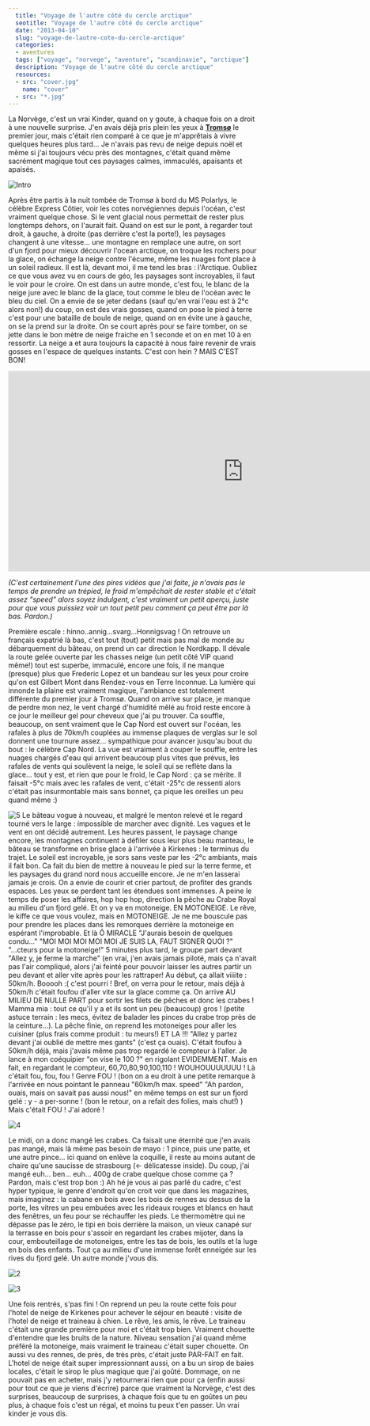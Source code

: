 ```yaml
---
  title: "Voyage de l'autre côté du cercle arctique"
  seotitle: "Voyage de l'autre côté du cercle arctique"
  date: "2013-04-10"
  slug: "voyage-de-lautre-cote-du-cercle-arctique"
  categories:
  - aventures
  tags: ["voyage", "norvege", "aventure", "scandinavie", "arctique"]
  description: "Voyage de l'autre côté du cercle arctique"
  resources:
  - src: "cover.jpg"
    name: "cover"
  - src: "*.jpg"
---
```


La Norvège, c'est un vrai Kinder, quand on y goute, à chaque fois on a droit à une nouvelle surprise. J'en avais déjà pris plein les yeux à **[Tromsø](http://jeremyjanin.com/tromso-en-norvege "Tromso")** le premier jour, mais c'était rien comparé à ce que je m'apprêtais à vivre quelques heures plus tard... Je n'avais pas revu de neige depuis noël et même si j'ai toujours vécu près des montagnes, c'était quand même sacrément magique tout ces paysages calmes, immaculés, apaisants et apaisés.

![Intro](images/Sans-titre-1.jpg)

Après être partis à la nuit tombée de Tromsø à bord du MS Polarlys, le célèbre Express Côtier, voir les cotes norvégiennes depuis l'océan, c'est vraiment quelque chose. Si le vent glacial nous permettait de rester plus longtemps dehors, on l'aurait fait. Quand on est sur le pont, à regarder tout droit, à gauche, à droite (pas derrière c'est la porte!), les paysages changent à une vitesse... une montagne en remplace une autre, on sort d'un fjord pour mieux découvrir l'ocean arctique, on troque les rochers pour la glace, on échange la neige contre l'écume, même les nuages font place à un soleil radieux. Il est là, devant moi, il me tend les bras : l'Arctique. Oubliez ce que vous avez vu en cours de géo, les paysages sont incroyables, il faut le voir pour le croire. On est dans un autre monde, c'est fou, le blanc de la neige jure avec le blanc de la glace, tout comme le bleu de l'océan avec le bleu du ciel. On a envie de se jeter dedans (sauf qu'en vrai l'eau est à 2°c alors non!) du coup, on est des vrais gosses, quand on pose le pied à terre c'est pour une bataille de boule de neige, quand on en évite une à gauche, on se la prend sur la droite. On se court après pour se faire tomber, on se jette dans le bon mètre de neige fraiche en 1 seconde et on en met 10 à en ressortir. La neige a et aura toujours la capacité à nous faire revenir de vrais gosses en l'espace de quelques instants. C'est con hein ? MAIS C'EST BON!

<iframe src="https://player.vimeo.com/video/63025023?color=ffffff" width="950" height="405" frameborder="0" allowfullscreen="allowfullscreen"></iframe>

 _(C'est certainement l'une des pires vidéos que j'ai faite, je n'avais pas le temps de prendre un trépied, le froid m'empêchait de rester stable et c'était assez "speed" alors soyez indulgent, c'est vraiment un petit aperçu, juste pour que vous puissiez voir un tout petit peu comment ça peut être par là bas. Pardon.)_

Première escale : hinno..annig...svarg...Honnigsvag ! On retrouve un français expatrié là bas, c'est tout (tout) petit mais pas mal de monde au débarquement du bâteau, on prend un car direction le Nordkapp. Il dévale la route gelée ouverte par les chasses neige (un petit côté VIP quand même!) tout est superbe, immaculé, encore une fois, il ne manque (presque) plus que Frederic Lopez et un bandeau sur les yeux pour croire qu'on est Gilbert Mont dans Rendez-vous en Terre Inconnue. La lumière qui innonde la plaine est vraiment magique, l'ambiance est totalement différente du premier jour à Tromsø. Quand on arrive sur place, je manque de perdre mon nez, le vent chargé d'humidité mêlé au froid reste encore à ce jour le meilleur gel pour cheveux que j'ai pu trouver. Ca souffle, beaucoup, on sent vraiment que le Cap Nord est ouvert sur l'océan, les rafales à plus de 70km/h couplées au immense plaques de verglas sur le sol donnent une tournure assez... sympathique pour avancer jusqu'au bout du bout : le célèbre Cap Nord. La vue est vraiment à couper le souffle, entre les nuages chargés d'eau qui arrivent beaucoup plus vites que prévus, les rafales de vents qui soulèvent la neige, le soleil qui se reflète dans la glace... tout y est, et rien que pour le froid, le Cap Nord : ça se mérite. Il faisait -5°c mais avec les rafales de vent, c'était -25°c de ressenti alors c'était pas insurmontable mais sans bonnet, ça pique les oreilles un peu quand même :)

![5](images/5.jpg) Le bâteau vogue à nouveau, et malgré le menton relevé et le regard tourné vers le large : impossible de marcher avec dignité. Les vagues et le vent en ont décidé autrement. Les heures passent, le paysage change encore, les montagnes continuent à défiler sous leur plus beau manteau, le bâteau se transforme en brise glace à l'arrivée à Kirkenes : le terminus du trajet. Le soleil est incroyable, je sors sans veste par les -2°c ambiants, mais il fait bon. Ca fait du bien de mettre à nouveau le pied sur la terre ferme, et les paysages du grand nord nous accueille encore. Je ne m'en lasserai jamais je crois. On a envie de courir et crier partout, de profiter des grands espaces. Les yeux se perdent tant les étendues sont immenses. A peine le temps de poser les affaires, hop hop hop, direction la pêche au Crabe Royal au milieu d'un fjord gelé. Et on y va en motoneige. EN MOTONEIGE. Le rêve, le kiffe ce que vous voulez, mais en MOTONEIGE. Je ne me bouscule pas pour prendre les places dans les remorques derrière la motoneige en espérant l'improbable. Et là Ô MIRACLE "J'aurais besoin de quelques condu..." "MOI MOI MOI MOI MOI JE SUIS LA, FAUT SIGNER QUOI ?" "...cteurs pour la motoneige!" 5 minutes plus tard, le groupe part devant "Allez y, je ferme la marche" (en vrai, j'en avais jamais piloté, mais ça n'avait pas l'air compliqué, alors j'ai feinté pour pouvoir laisser les autres partir un peu devant et aller vite après pour les rattraper! Au début, ça allait viiiite : 50km/h. Booooh :( c'est pourri ! Bref, on verra pour le retour, mais déjà à 50km/h c'était foufou d'aller vite sur la glace comme ça. On arrive AU MILIEU DE NULLE PART pour sortir les filets de pêches et donc les crabes ! Mamma mia : tout ce qu'il y a et ils sont un peu (beaucoup) gros ! (petite astuce terrain : les mecs, évitez de balader les pinces du crabe trop près de la ceinture...). La pêche finie, on reprend les motoneiges pour aller les cuisiner (plus frais comme produit : tu meurs!) ET LA !!! "Allez y partez devant j'ai oublié de mettre mes gants" (c'est ça ouais). C'était foufou à 50km/h déjà, mais j'avais même pas trop regardé le compteur à l'aller. Je lance à mon coéquipier "on vise le 100 ?" en rigolant EVIDEMMENT. Mais en fait, en regardant le compteur, 60,70,80,90,100,110 ! WOUHOUUUUUUU ! Là c'était fou, fou, fou ! Genre FOU ! (bon on a eu droit à une petite remarque à l'arrivée en nous pointant le panneau "60km/h max. speed" "Ah pardon, ouais, mais on savait pas aussi nous!" en même temps on est sur un fjord gelé : y - a per-sonne ! (bon le retour, on a refait des folies, mais chut!) ) Mais c'était FOU ! J'ai adoré !

![4](images/4.jpg)

Le midi, on a donc mangé les crabes. Ca faisait une éternité que j'en avais pas mangé, mais là même pas besoin de mayo : 1 pince, puis une patte, et une autre pince... ici quand on enlève la coquille, il reste au moins autant de chaire qu'une saucisse de strasbourg (<- délicatesse inside). Du coup, j'ai mangé euh... ben... euh... 400g de crabe quelque chose comme ça ? Pardon, mais c'est trop bon :) Ah hé je vous ai pas parlé du cadre, c'est hyper typique, le genre d'endroit qu'on croit voir que dans les magazines, mais imaginez : la cabane en bois avec les bois de rennes au dessus de la porte, les vitres un peu embuées avec les rideaux rouges et blancs en haut des fenêtres, un feu pour se réchauffer les pieds. Le thermomètre qui ne dépasse pas le zéro, le tipi en bois derrière la maison, un vieux canapé sur la terrasse en bois pour s'assoir en regardant les crabes mijoter, dans la cour, embouteillage de motoneiges, entre les tas de bois, les outils et la luge en bois des enfants. Tout ça au milieu d'une immense forêt enneigée sur les rives du fjord gelé. Un autre monde j'vous dis.

![2](images/22.jpg)

![3](images/31.jpg)

Une fois rentrés, s'pas fini ! On reprend un peu la route cette fois pour l'hotel de neige de Kirkenes pour achever le séjour en beauté : visite de l'hotel de neige et traineau à chien. Le rêve, les amis, le rêve. Le traineau c'était une grande première pour moi et c'était trop bien. Vraiment chouette d'entendre que les bruits de la nature. Niveau sensation j'ai quand même préféré la motoneige, mais vraiment le traineau c'était super chouette. On aussi vu des rennes, de près, de très près, c'était juste PAR-FAIT en fait. L'hotel de neige était super impressionnant aussi, on a bu un sirop de baies locales, c'était le sirop le plus magique que j'ai goûté. Dommage, on ne pouvait pas en acheter, mais j'y retournerai rien que pour ça (enfin aussi pour tout ce que je viens d'écrire) parce que vraiment la Norvège, c'est des surprises, beaucoup de surprises, à chaque fois que tu en goûtes un peu plus, à chaque fois c'est un régal, et moins tu peux t'en passer. Un vrai kinder je vous dis.
